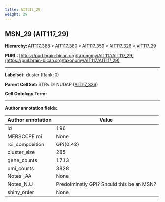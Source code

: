```yaml
---
title: AIT117_29
weight: 29
---
```

## MSN_29 (AIT117_29)
<b>Hierarchy: </b>
[AIT117_388](../AIT117_388) >
[AIT117_380](../AIT117_380) >
[AIT117_359](../AIT117_359) >
[AIT117_326](../AIT117_326) >
[AIT117_29](../AIT117_29)

**PURL:** [https://purl.brain-bican.org/taxonomy/AIT117/AIT117_29](https://purl.brain-bican.org/taxonomy/AIT117/AIT117_29)

---


**Labelset:** cluster (Rank: 0)

**Parent Cell Set:** STRv D1 NUDAP ([AIT117_326](../AIT117_326))



**Cell Ontology Term:** 

[MARKER GENES.]: #


---

[TRANSFERRED ANNOTATIONS.]: #


[AUTHOR ANNOTATION FIELDS.]: #


**Author annotation fields:**

| Author annotation | Value |
|-------------------|-------|
|id|196|
|MERSCOPE roi|None|
|roi_composition|GPi(0.42) | NAC(0.22) | PuPV(0.17) | CaT(0.08) | GPe(0.07)|
|cluster_size|285|
|gene_counts|1713|
|umi_counts|3828|
|Notes _AA|None|
|Notes_NJJ|Predoiminatly GPi? Should this be an MSN?|
|shiny_order|None|
